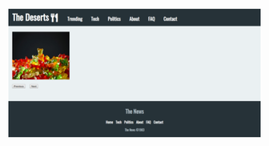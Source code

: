 ![alt text](https://raw.githubusercontent.com/ChristinaJB/redesigned-invention/master/SlideShow.png)
